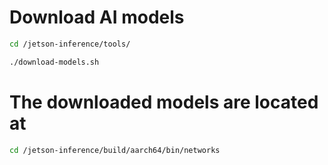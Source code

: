 # Download AI models

```bash
cd /jetson-inference/tools/
```

```bash
./download-models.sh
```

# The downloaded models are located at
```bash
cd /jetson-inference/build/aarch64/bin/networks
```

